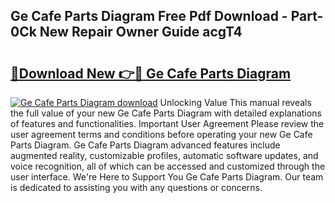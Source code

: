 ## Ge Cafe Parts Diagram Free Pdf Download - Part-0Ck New Repair Owner Guide acgT4

# <h2><a href="http://dfqacuu.blite.top/?on=Ge+Cafe+Parts+Diagram">🔗Download New 👉🔴 Ge Cafe Parts Diagram</a></h2>

[![Ge Cafe Parts Diagram download](https://i.imgur.com/lujVjoI.png)](http://dfqacuu.blite.top/?on=Ge+Cafe+Parts+Diagram)
Unlocking Value This manual reveals the full value of your new Ge Cafe Parts Diagram with detailed explanations of features and functionalities. Important User Agreement Please review the user agreement terms and conditions before operating your new Ge Cafe Parts Diagram. Ge Cafe Parts Diagram advanced features include augmented reality, customizable profiles, automatic software updates, and voice recognition, all of which can be accessed and customized through the user interface. We're Here to Support You Ge Cafe Parts Diagram. Our team is dedicated to assisting you with any questions or concerns.
